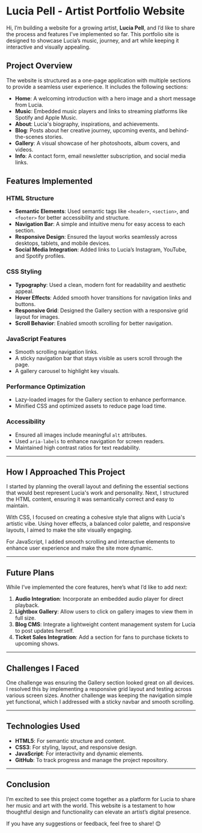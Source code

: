 # Lucia Pell - Artist Portfolio Website

Hi, I’m building a website for a growing artist, **Lucia Pell**, and I’d like to share the process and features I’ve implemented so far. This portfolio site is designed to showcase Lucia’s music, journey, and art while keeping it interactive and visually appealing.

## **Project Overview**
The website is structured as a one-page application with multiple sections to provide a seamless user experience. It includes the following sections:

- **Home**: A welcoming introduction with a hero image and a short message from Lucia.
- **Music**: Embedded music players and links to streaming platforms like Spotify and Apple Music.
- **About**: Lucia's biography, inspirations, and achievements.
- **Blog**: Posts about her creative journey, upcoming events, and behind-the-scenes stories.
- **Gallery**: A visual showcase of her photoshoots, album covers, and videos.
- **Info**: A contact form, email newsletter subscription, and social media links.

## **Features Implemented**

### **HTML Structure**
- **Semantic Elements**: Used semantic tags like `<header>`, `<section>`, and `<footer>` for better accessibility and structure.
- **Navigation Bar**: A simple and intuitive menu for easy access to each section.
- **Responsive Design**: Ensured the layout works seamlessly across desktops, tablets, and mobile devices.
- **Social Media Integration**: Added links to Lucia’s Instagram, YouTube, and Spotify profiles.

### **CSS Styling**
- **Typography**: Used a clean, modern font for readability and aesthetic appeal.
- **Hover Effects**: Added smooth hover transitions for navigation links and buttons.
- **Responsive Grid**: Designed the Gallery section with a responsive grid layout for images.
- **Scroll Behavior**: Enabled smooth scrolling for better navigation.

### **JavaScript Features**
- Smooth scrolling navigation links.
- A sticky navigation bar that stays visible as users scroll through the page.
- A gallery carousel to highlight key visuals.

### **Performance Optimization**
- Lazy-loaded images for the Gallery section to enhance performance.
- Minified CSS and optimized assets to reduce page load time.

### **Accessibility**
- Ensured all images include meaningful `alt` attributes.
- Used `aria-labels` to enhance navigation for screen readers.
- Maintained high contrast ratios for text readability.

---

## **How I Approached This Project**

I started by planning the overall layout and defining the essential sections that would best represent Lucia's work and personality. Next, I structured the HTML content, ensuring it was semantically correct and easy to maintain. 

With CSS, I focused on creating a cohesive style that aligns with Lucia's artistic vibe. Using hover effects, a balanced color palette, and responsive layouts, I aimed to make the site visually engaging.

For JavaScript, I added smooth scrolling and interactive elements to enhance user experience and make the site more dynamic.

---

## **Future Plans**
While I’ve implemented the core features, here’s what I’d like to add next:
1. **Audio Integration**: Incorporate an embedded audio player for direct playback.
2. **Lightbox Gallery**: Allow users to click on gallery images to view them in full size.
3. **Blog CMS**: Integrate a lightweight content management system for Lucia to post updates herself.
4. **Ticket Sales Integration**: Add a section for fans to purchase tickets to upcoming shows.

---

## **Challenges I Faced**
One challenge was ensuring the Gallery section looked great on all devices. I resolved this by implementing a responsive grid layout and testing across various screen sizes. Another challenge was keeping the navigation simple yet functional, which I addressed with a sticky navbar and smooth scrolling.

---

## **Technologies Used**
- **HTML5**: For semantic structure and content.
- **CSS3**: For styling, layout, and responsive design.
- **JavaScript**: For interactivity and dynamic elements.
- **GitHub**: To track progress and manage the project repository.

---

## **Conclusion**
I’m excited to see this project come together as a platform for Lucia to share her music and art with the world. This website is a testament to how thoughtful design and functionality can elevate an artist’s digital presence. 

If you have any suggestions or feedback, feel free to share! 😊
